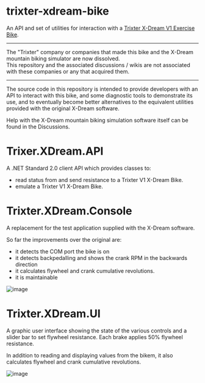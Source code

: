 # trixter-xdream-bike
An API and set of utilities for interaction with a [Trixter X-Dream V1 Exercise Bike](https://www.amazon.co.uk/Trixter-X-Dream-Interactive-Exercise-Bike/dp/B008VOQXDA).

---

The "Trixter" company or companies that made this bike and the X-Dream mountain biking simulator are now dissolved.  
This repository and the associated discussions / wikis are not associated with these companies or any that acquired them.

---

The source code in this repository is intended to provide developers with an API to interact with this bike, and some diagnostic tools to demonstrate its use, and to eventually become better alternatives to the equivalent utilities provided with the original X-Dream software.

Help with the X-Dream mountain biking simulation software itself can be found in the Discussions.

# Trixer.XDream.API

A .NET Standard 2.0 client API which provides classes to:
- read status from and send resistance to a Trixter V1 X-Dream Bike.
- emulate a Trixter V1 X-Dream Bike.

# Trixter.XDream.Console

A replacement for the test application supplied with the X-Dream software.

So far the improvements over the original are:
- it detects the COM port the bike is on
- it detects backpedalling and shows the crank RPM in the backwards direction
- it calculates flywheel and crank cumulative revolutions.
- it is maintainable

![image](https://user-images.githubusercontent.com/29954900/146271192-187b01aa-af90-4301-acab-8ea95e26bbd9.png)


# Trixter.XDream.UI

A graphic user interface showing the state of the various controls and a slider bar to set flywheel resistance.
Each brake applies 50% flywheel resistance.

In addition to reading and displaying values from the bikem, it also calculates flywheel and crank cumulative revolutions.

![image](https://user-images.githubusercontent.com/29954900/146271821-94389020-e35c-4e8e-8cf3-ab6b4fa3377d.png)

